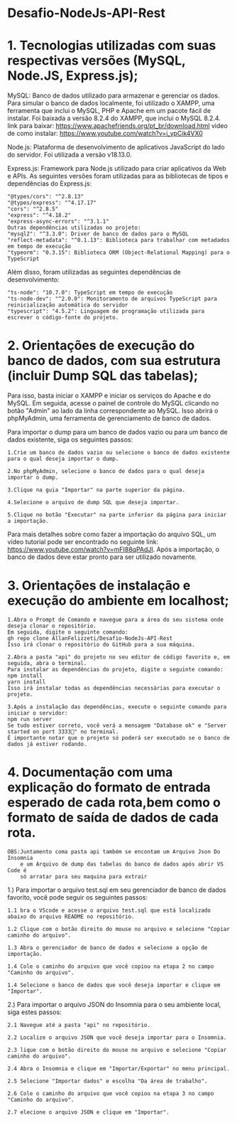 # Desafio-NodeJs-API-Rest

# 1. Tecnologias utilizadas com suas respectivas versões (MySQL, Node.JS, Express.js);

MySQL: Banco de dados utilizado para armazenar e gerenciar os dados. Para simular o banco de dados localmente, foi utilizado o XAMPP, uma ferramenta que inclui o MySQL, PHP e Apache em um pacote fácil de instalar. Foi baixada a versão 8.2.4 do XAMPP, que inclui o MySQL 8.2.4.
link para baixar: https://www.apachefriends.org/pt_br/download.html
video de como instalar: https://www.youtube.com/watch?v=i_ypCik4VX0

Node.js: Plataforma de desenvolvimento de aplicativos JavaScript do lado do servidor. Foi utilizada a versão v18.13.0.

Express.js: Framework para Node.js utilizado para criar aplicativos da Web e APIs. As seguintes versões foram utilizadas para as bibliotecas de tipos e dependências do Express.js:

    "@types/cors": "^2.8.13"
    "@types/express": "^4.17.17"
    "cors": "^2.8.5"
    "express": "^4.18.2"
    "express-async-errors": "^3.1.1"
    Outras dependências utilizadas no projeto:
    "mysql2": "^3.3.0": Driver de banco de dados para o MySQL
    "reflect-metadata": "^0.1.13": Biblioteca para trabalhar com metadados em tempo de execução
    "typeorm": "0.3.15": Biblioteca ORM (Object-Relational Mapping) para o TypeScript

Além disso, foram utilizadas as seguintes dependências de desenvolvimento:

    "ts-node": "10.7.0": TypeScript em tempo de execução
    "ts-node-dev": "^2.0.0": Monitoramento de arquivos TypeScript para reinicialização automática do servidor
    "typescript": "4.5.2": Linguagem de programação utilizada para escrever o código-fonte do projeto.

# 2. Orientações de execução do banco de dados, com sua estrutura (incluir Dump SQL das tabelas);

Para isso, basta iniciar o XAMPP e iniciar os serviços do Apache e do MySQL. Em seguida, acesse o painel de controle do MySQL clicando no botão "Admin" ao lado da linha correspondente ao MySQL. Isso abrirá o phpMyAdmin, uma ferramenta de gerenciamento de banco de dados.

Para importar o dump para um banco de dados vazio ou para um banco de dados existente, siga os seguintes passos:

    1.Crie um banco de dados vazio ou selecione o banco de dados existente para o qual deseja importar o dump.

    2.No phpMyAdmin, selecione o banco de dados para o qual deseja importar o dump.

    3.Clique na guia "Importar" na parte superior da página.

    4.Selecione o arquivo de dump SQL que deseja importar.

    5.Clique no botão "Executar" na parte inferior da página para iniciar a importação.

Para mais detalhes sobre como fazer a importação do arquivo SQL, um vídeo tutorial pode ser encontrado no seguinte link: https://www.youtube.com/watch?v=mFI88qPAdJI. Após a importação, o banco de dados deve estar pronto para ser utilizado novamente.

# 3. Orientações de instalação e execução do ambiente em localhost;

    1.Abra o Prompt de Comando e navegue para a área do seu sistema onde deseja clonar o repositório.
    Em seguida, digite o seguinte comando:
    gh repo clone AllanFelizzeti/Desafio-NodeJs-API-Rest
    Isso irá clonar o repositório do GitHub para a sua máquina.

    2.Abra a pasta "api" do projeto no seu editor de código favorito e, em seguida, abra o terminal.
    Para instalar as dependências do projeto, digite o seguinte comando:
    npm install
    yarn install
    Isso irá instalar todas as dependências necessárias para executar o projeto.

    3.Após a instalação das dependências, execute o seguinte comando para iniciar o servidor:
    npm run server
    Se tudo estiver correto, você verá a mensagem "Database ok" e "Server started on port 3333🚀" no terminal.
    É importante notar que o projeto só poderá ser executado se o banco de dados já estiver rodando.

# 4. Documentação com uma explicação do formato de entrada esperado de cada rota,bem como o formato de saída de dados de cada rota.

    OBS:Juntamento coma pasta api também se encontam um Arquivo Json Do Insomnia
        e um Arquivo de dump das tabelas do banco de dados após abrir VS Code é
        só arratar para seu maquina para extrair

1.) Para importar o arquivo test.sql em seu gerenciador de banco de dados favorito, você pode seguir os seguintes passos:

    1.1 bra o VScode e acesse o arquivo test.sql que está localizado abaixo do arquivo README no repositório.

    1.2 Clique com o botão direito do mouse no arquivo e selecione "Copiar caminho do arquivo".

    1.3 Abra o gerenciador de banco de dados e selecione a opção de importação.

    1.4 Cole o caminho do arquivo que você copiou na etapa 2 no campo "Caminho do arquivo".

    1.4 Selecione o banco de dados que você deseja importar e clique em "Importar".

2.) Para importar o arquivo JSON do Insomnia para o seu ambiente local, siga estes passos:

    2.1 Navegue até a pasta "api" no repositório.

    2.2 Localize o arquivo JSON que você deseja importar para o Insomnia.

    2.3 lique com o botão direito do mouse no arquivo e selecione "Copiar caminho do arquivo".

    2.4 Abra o Insomnia e clique em "Importar/Exportar" no menu principal.

    2.5 Selecione "Importar dados" e escolha "Da área de trabalho".

    2.6 Cole o caminho do arquivo que você copiou na etapa 3 no campo "Caminho do arquivo".

    2.7 elecione o arquivo JSON e clique em "Importar".
